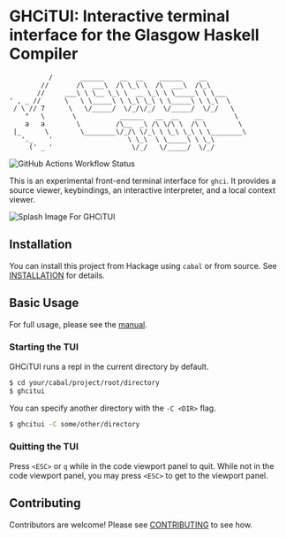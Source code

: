 # GHCiTUI: Interactive terminal interface for the Glasgow Haskell Compiler

```
          /       ______    __  __    ______    __
        //       /\  ___\  /\ \_\ \  /\  ___\  /\_\
       //     ___\ \ \__ \_\ \  __ \_\ \ \_____\ \ \___
' , _ //      \   \ \_____\ \ \_\ \_\ \ \_____\ \ \_\  \
 / \ // 7      \   \/_____/  \/_/\/_/  \/_____/  \/_/   \
    "   \       \           ______   __  __    __        \
    a   a        \         /\__  _\ /\ \/\ \  /\ \        \
 |_      \        \________\/_/\ \/_\ \ \_\ \_\ \ \________\
   '._    '                   \ \_\  \ \_____\ \ \_\
     (' _ '                    \/_/   \/_____/  \/_/
```

![GitHub Actions Workflow Status](https://img.shields.io/github/actions/workflow/status/CrystalSplitter/ghcitui/haskell.yaml)

This is an experimental front-end terminal interface for
`ghci`. It provides a source viewer, keybindings, an interactive
interpreter, and a local context viewer.

![Splash Image For GHCiTUI](https://media.githubusercontent.com/media/CrystalSplitter/ghcitui/main/docs/assets/20240116_splash.png)

## Installation

You can install this project from Hackage using `cabal` or from source. See [INSTALLATION] for details.

## Basic Usage

For full usage, please see the [manual].

### Starting the TUI

GHCiTUI runs a repl in the current directory by default.

```bash
$ cd your/cabal/project/root/directory
$ ghcitui
```

You can specify another directory with the `-C <DIR>` flag.

```bash
$ ghcitui -C some/other/directory
```

### Quitting the TUI

Press `<ESC>` or `q` while in the code viewport panel to quit. While not in the
code viewport panel, you may press `<ESC>` to get to the viewport panel.

## Contributing

Contributors are welcome! Please see [CONTRIBUTING] to see how.

[INSTALLATION]: https://github.com/CrystalSplitter/ghcitui/blob/main/INSTALL.rst
[manual]: https://github.com/CrystalSplitter/ghcitui/blob/main/MANUAL.rst
[CONTRIBUTING]: https://github.com/CrystalSplitter/ghcitui/blob/main/CONTRIBUTING.md
